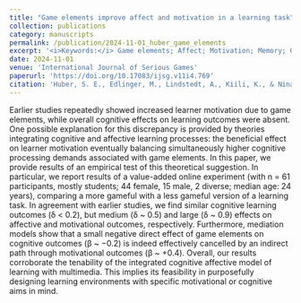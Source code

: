 ```yaml
---
title: "Game elements improve affect and motivation in a learning task"
collection: publications
category: manuscripts
permalink: /publication/2024-11-01_huber_game_elements
excerpt: '<i>Keywords:</i> Game elements; Affect; Motivation; Memory; Game-based learning; Gamification'
date: 2024-11-01
venue: 'International Journal of Serious Games'
paperurl: 'https://doi.org/10.17083/ijsg.v11i4.769'
citation: 'Huber, S. E., Edlinger, M., Lindstedt, A., Kiili, K., & Ninaus, M. (2024). Game elements improve affect and motivation in a learning task. <i>International Journal of Serious Games, 11</i>(4), 103-125.'
---
```


Earlier studies repeatedly showed increased learner motivation due to game elements, while overall cognitive effects on learning outcomes were absent. One possible explanation for this discrepancy is provided by theories integrating cognitive and affective learning processes: the beneficial effect on learner motivation eventually balancing simultaneously higher cognitive processing demands associated with game elements. In this paper, we provide results of an empirical test of this theoretical suggestion. In particular, we report results of a value-added online experiment (with n = 61 participants, mostly students; 44 female, 15 male, 2 diverse; median age: 24 years), comparing a more gameful with a less gameful version of a learning task. In agreement with earlier studies, we find similar cognitive learning outcomes (δ < 0.2), but medium (δ ~ 0.5) and large (δ ~ 0.9) effects on affective and motivational outcomes, respectively. Furthermore, mediation models show that a small negative direct effect of game elements on cognitive outcomes (β ~ −0.2) is indeed effectively cancelled by an indirect path through motivational outcomes (β ~ +0.4). Overall, our results corroborate the tenability of the integrated cognitive affective model of learning with multimedia. This implies its feasibility in purposefully designing learning environments with specific motivational or cognitive aims in mind.